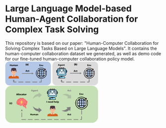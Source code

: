 # Large Language Model-based Human-Agent Collaboration for Complex Task Solving
This repository is based on our paper: "Human-Computer Collaboration for Solving Complex Tasks Based on Large Language Models". It contains the human-computer collaboration dataset we generated, as well as demo code for our fine-tuned human-computer collaboration policy model.   
<img src="./pic/pic4.png" width = "300" height = "200" alt="pic" align=center />
